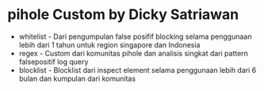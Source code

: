 # pihole Custom by Dicky Satriawan

- whitelist - Dari pengumpulan false posifif blocking selama penggunaan lebih dari 1 tahun untuk region singapore dan Indonesia
- regex - Custom dari komunitas pihole dan analisis singkat dari pattern falsepositif log query
- blocklist - Blocklist dari inspect element selama penggunaan lebih dari 6 bulan dan kumpulan dari komunitas
